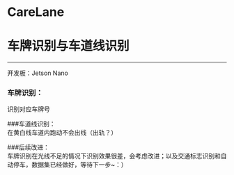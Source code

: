 # CareLane  
# **车牌识别与车道线识别**   
---  
开发板：Jetson Nano  
### 车牌识别：
识别对应车牌号  

###车道线识别：  
在黄白线车道内跑动不会出线（出轨？）  

###后续改进：  
车牌识别在光线不足的情况下识别效果很差，会考虑改进；以及交通标志识别和自动停车，数据集已经做好，等待下一步~：）      

  
 

